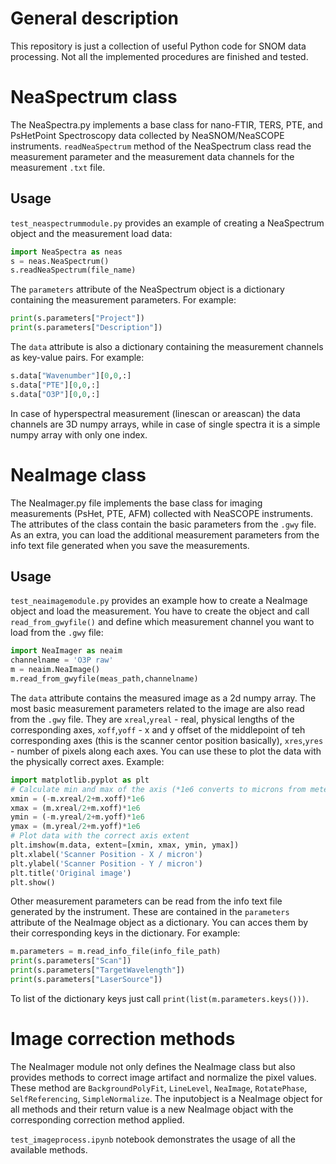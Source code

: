 # General description
This repository is just a collection of useful Python code for SNOM data processing. Not all the implemented procedures are finished and tested.

# NeaSpectrum class
The NeaSpectra.py implements a base class for nano-FTIR, TERS, PTE, and PsHetPoint Spectroscopy data collected by NeaSNOM/NeaSCOPE instruments. `readNeaSpectrum` method of the NeaSpectrum class read the measurement parameter and the measurement data channels for the measurement `.txt` file.

## Usage
`test_neaspectrummodule.py` provides an example of creating a NeaSpectrum object and the measurement load data:
```python
import NeaSpectra as neas
s = neas.NeaSpectrum()
s.readNeaSpectrum(file_name)
```
The `parameters` attribute of the NeaSpectrum object is a dictionary containing the measurement parameters. For example:
```python
print(s.parameters["Project"])
print(s.parameters["Description"])
```
The `data` attribute is also a dictionary containing the measurement channels as key-value pairs. For example:
```python
s.data["Wavenumber"][0,0,:]
s.data["PTE"][0,0,:]
s.data["O3P"][0,0,:]
```
In case of hyperspectral measurement (linescan or areascan) the data channels are 3D numpy arrays, while in case of single spectra it is a simple numpy array with only one index.

# NeaImage class

The NeaImager.py file implements the base class for imaging measurements (PsHet, PTE, AFM) collected with NeaSCOPE instruments. The attributes of the class contain the basic parameters from the `.gwy` file. As an extra, you can load the additional measurement parameters from the info text file generated when you save the measurements.

## Usage
`test_neaimagemodule.py` provides an example how to create a NeaImage object and load the measurement. You have to create the object and call `read_from_gwyfile()` and define which measurement channel you want to load from the `.gwy` file:
```python
import NeaImager as neaim
channelname = 'O3P raw'
m = neaim.NeaImage()
m.read_from_gwyfile(meas_path,channelname)
```
The `data` attribute contains the measured image as a 2d numpy array. The most basic measurement parameters related to the image are also read from the `.gwy` file. They are `xreal`,`yreal` - real, physical lengths of the corresponding axes, `xoff`,`yoff` - x and y offset of the middlepoint of teh corresponding axes (this is the scanner centor position basically), `xres`,`yres` - number of pixels along each axes. You can use these to plot the data with the physically correct axes. Example:
```python
import matplotlib.pyplot as plt
# Calculate min and max of the axis (*1e6 converts to microns from meters)
xmin = (-m.xreal/2+m.xoff)*1e6
xmax = (m.xreal/2+m.xoff)*1e6
ymin = (-m.yreal/2+m.yoff)*1e6
ymax = (m.yreal/2+m.yoff)*1e6
# Plot data with the correct axis extent
plt.imshow(m.data, extent=[xmin, xmax, ymin, ymax])
plt.xlabel('Scanner Position - X / micron')
plt.ylabel('Scanner Position - Y / micron')
plt.title('Original image')
plt.show()
```
Other measurement parameters can be read from the info text file generated by the instrument. These are contained in the `parameters` attribute of the NeaImage object as a dictionary. You can acces them by their corresponding keys in the dictionary. For example:
```python
m.parameters = m.read_info_file(info_file_path)
print(s.parameters["Scan"])
print(s.parameters["TargetWavelength"])
print(s.parameters["LaserSource"])
```
To list of the dictionary keys just call `print(list(m.parameters.keys()))`.

# Image correction methods
The NeaImager module not only defines the NeaImage class but also provides methods to correct image artifact and normalize the pixel values. These method are `BackgroundPolyFit`, `LineLevel`, `NeaImage`, `RotatePhase`, `SelfReferencing`, `SimpleNormalize`. The inputobject is a NeaImage object for all methods and their return value is a new NeaImage objact with the corresponding correction method applied.

`test_imageprocess.ipynb` notebook demonstrates the usage of all the available methods.